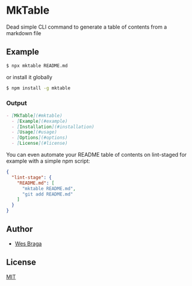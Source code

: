 # MkTable

Dead simple CLI command to generate a table of contents from a markdown file

## Example

```bash
$ npx mktable README.md
```

or install it globally

```bash
$ npm install -g mktable
```

### Output
```markdown
- [MkTable](#mktable)
  - [Example](#example)
  - [Installation](#installation)
  - [Usage](#usage)
  - [Options](#options)
  - [License](#license)
```

You can even automate your README table of contents on lint-staged for example with a simple npm script:

```json
{
  "lint-stage": {
    "README.md": [
      "mktable README.md",
      "git add README.md"
    ]
  }
}
```

## Author

- [Wes Braga](https://github.com/wesbragagt)

## License

[MIT]()
